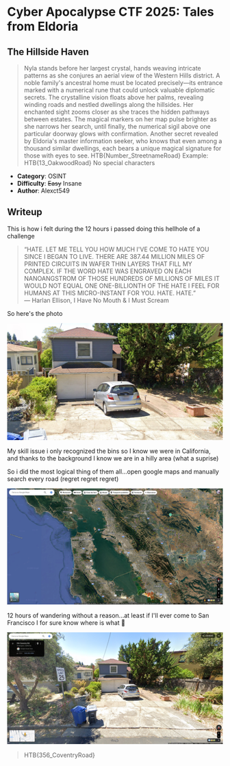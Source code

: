 # Cyber Apocalypse CTF 2025: Tales from Eldoria

## The Hillside Haven
> Nyla stands before her largest crystal, hands weaving intricate patterns as she conjures an aerial view of the Western Hills district. A noble family's ancestral home must be located precisely—its entrance marked with a numerical rune that could unlock valuable diplomatic secrets. The crystalline vision floats above her palms, revealing winding roads and nestled dwellings along the hillsides. Her enchanted sight zooms closer as she traces the hidden pathways between estates. The magical markers on her map pulse brighter as she narrows her search, until finally, the numerical sigil above one particular doorway glows with confirmation. Another secret revealed by Eldoria's master information seeker, who knows that even among a thousand similar dwellings, each bears a unique magical signature for those with eyes to see.
HTB{Number_StreetnameRoad}
Example: HTB{13_OakwoodRoad} No special characters


- **Category**: OSINT 
- **Difficulty**: ~~Easy~~ Insane
- **Author**: Alexct549

## Writeup

This is how i felt during the 12 hours i passed doing this hellhole of a challenge 

> “HATE. LET ME TELL YOU HOW MUCH I'VE COME TO HATE YOU SINCE I BEGAN TO LIVE. THERE ARE 387.44 MILLION MILES OF PRINTED CIRCUITS IN WAFER THIN LAYERS THAT FILL MY COMPLEX. IF THE WORD HATE WAS ENGRAVED ON EACH NANOANGSTROM OF THOSE HUNDREDS OF MILLIONS OF MILES IT WOULD NOT EQUAL ONE ONE-BILLIONTH OF THE HATE I FEEL FOR HUMANS AT THIS MICRO-INSTANT FOR YOU. HATE. HATE.”          
― Harlan Ellison, I Have No Mouth & I Must Scream 

So here's the photo

![image1](files/hillheavon.png)

My skill issue i only recognized the bins so I know we were in California, and thanks to the background I know we are in a hilly area (what a suprise)

So i did the most logical thing of them all...open google maps and manually search every road (regret regret regret)

![image2](files/image.png)

12 hours of wandering without a reason...at least if I'll ever come to San Francisco I for sure know where is what 🥲

![image2](files/image2.png)

> HTB{356_CoventryRoad}

